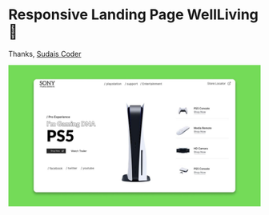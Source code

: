 
# Responsive Landing Page WellLiving 🏡


Thanks,
[Sudais Coder](https://www.youtube.com/c/SudaisCoder)

![preview](https://github.com/SudaisDeveloper/Landing-Page/blob/cc1bf68ecffabde3fec2ff1e17f7cfa730d7ec39/Responsive-landing-page-%20PS5-design/preview.jpg)
